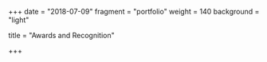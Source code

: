 +++
date = "2018-07-09"
fragment = "portfolio"
weight = 140
background = "light"

title = "Awards and Recognition"


+++
